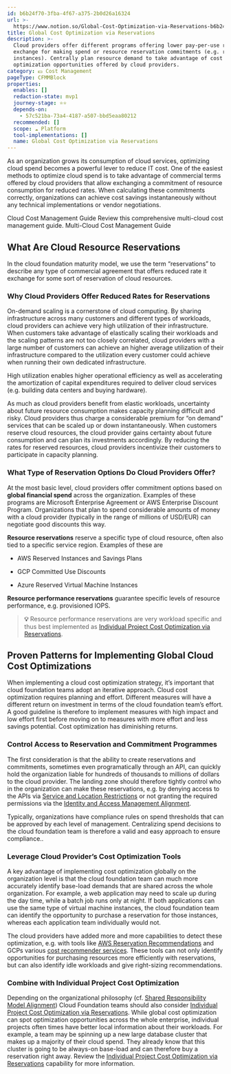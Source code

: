 ```yaml
---
id: b6b24f70-3fba-4f67-a375-2b0d26a16324
url: >-
  https://www.notion.so/Global-Cost-Optimization-via-Reservations-b6b24f703fba4f67a3752b0d26a16324
title: Global Cost Optimization via Reservations
description: >-
  Cloud providers offer different programs offering lower pay-per-use rates in
  exchange for making spend or resource reservation commitments (e.g. reserved
  instances). Centrally plan resource demand to take advantage of cost
  optimization opportunities offered by cloud providers. 
category: 💵 Cost Management
pageType: CFMMBlock
properties:
  enables: []
  redaction-state: mvp1
  journey-stage: ⭐️⭐️
  depends-on:
    - 57c521ba-73a4-4187-a507-bbd5eaa80212
  recommended: []
  scope: ☁️ Platform
  tool-implementations: []
  name: Global Cost Optimization via Reservations
---
```


As an organization grows its consumption of cloud services, optimizing cloud spend becomes a powerful lever to reduce IT cost. One of the easiest methods to optimize cloud spend is to take advantage of commercial terms offered by cloud providers that allow exchanging a commitment of resource consumption for reduced rates. When calculating these commitments correctly, organizations can achieve cost savings instantaneously without any technical implementations or vendor negotiations.

<!--notion-markdown-cms:raw-->
<CallToAction>
  <CtaHeader>Cloud Cost Management Guide</CtaHeader>
  <CtaText>Review this comprehensive multi-cloud cost management guide.</CtaText>
  <CtaButton class="btn-primary" url="https://www.meshcloud.io/2020/12/23/the-2021-guide-to-multi-cloud-billing-and-cost-management/">Multi-Cloud Cost Management Guide</CtaButton>
</CallToAction>

## What Are Cloud Resource Reservations

In the cloud foundation maturity model, we use the term “reservations” to describe any type of commercial agreement that offers reduced rate it exchange for some sort of reservation of cloud resources.

### Why Cloud Providers Offer Reduced Rates for Reservations

On-demand scaling is a cornerstone of cloud computing. By sharing infrastructure across many customers and different types of workloads, cloud providers can achieve very high utilization of their infrastructure. When customers take advantage of elastically scaling their workloads and the scaling patterns are not too closely correlated, cloud providers with a large number of customers can achieve an higher average utilization of their infrastructure compared to the utilization every customer could achieve when running their own dedicated infrastructure.

High utilization enables higher operational efficiency as well as accelerating the amortization of capital expenditures required to deliver cloud services (e.g. building data centers and buying hardware). 

As much as cloud providers benefit from elastic workloads, uncertainty about future resource consumption makes capacity planning difficult and risky. Cloud providers thus charge a considerable premium for “on demand” services that can be scaled up or down instantaneously. When customers reserve cloud resources, the cloud provider gains certainty about future consumption and can plan its investments accordingly. By reducing the rates for reserved resources, cloud providers incentivize their customers to participate in capacity planning.

### What Type of Reservation Options Do Cloud Providers Offer? 

At the most basic level, cloud providers offer commitment options based on **global financial spend** across the organization. Examples of these programs are Microsoft Enterprise Agreement or AWS Enterprise Discount Program. Organizations that plan to spend considerable amounts of money with a cloud provider (typically in the range of millions of USD/EUR) can negotiate good discounts this way. 

**Resource reservations** reserve a specific type of cloud resource, often also tied to a specific service region. Examples of these are

- AWS Reserved Instances and Savings Plans

- GCP Committed Use Discounts

- Azure Reserved Virtual Machine Instances

**Resource performance reservations** guarantee specific levels of resource performance, e.g. provisioned IOPS.

> **💡** Resource performance reservations are very workload specific and thus best implemented as [Individual Project Cost Optimization via Reservations](./individual-project-cost-optimization-via-reservations.md). 

## Proven Patterns for Implementing Global Cloud Cost Optimizations

When implementing a cloud cost optimization strategy, it’s important that cloud foundation teams adopt an iterative approach. Cloud cost optimization requires planning and effort. Different measures will have a different return on investment in terms of the cloud foundation team’s effort. A good guideline is therefore to implement measures with high impact and low effort first before moving on to measures with more effort and less savings potential. Cost optimization has diminishing returns.

### Control Access to Reservation and Commitment Programmes

The first consideration is that the ability to create reservations and commitments, sometimes even programatically through an API, can quickly hold the organization liable for hundreds of thousands to millions of dollars to the cloud provider. The landing zone should therefore tightly control who in the organization can make these reservations, e.g. by denying access to the APIs via [Service and Location Restrictions](../security-and-compliance/service-and-location-restrictions.md) or not granting the required permissions via the [Identity and Access Management Alignment](../iam/identity-and-access-management-alignment.md).

Typically, organizations have compliance rules on spend thresholds that can be approved by each level of management. Centralizing spend decisions to the cloud foundation team is therefore a valid and easy approach to ensure compliance.. 

### Leverage Cloud Provider’s Cost Optimization Tools

A key advantage of implementing cost optimization globally on the organization level is that the cloud foundation team can much more accurately identify base-load demands that are shared across the whole organization. For example, a web application may need to scale up during the day time, while a batch job runs only at night. If both applications can use the same type of virtual machine instances, the cloud foundation team can identify the opportunity to purchase a reservation for those instances, whereas each application team individually would not.

The cloud providers have added more and more capabilities to detect these optimization, e.g. with tools like [AWS Reservation Recommendations](https://docs.aws.amazon.com/cost-management/latest/userguide/ri-recommendations.html) and GCPs various [cost recommender services](https://cloud.google.com/recommender/docs/recommenders). These tools can not only identify opportunities for purchasing resources more efficiently with reservations, but can also identify idle workloads and give right-sizing recommendations.

### Combine with Individual Project Cost Optimization

Depending on the organizational philosophy (cf. [Shared Responsibility Model Alignment](../security-and-compliance/shared-responsibility-model-alignment.md)) Cloud Foundation teams should also consider [Individual Project Cost Optimization via Reservations](./individual-project-cost-optimization-via-reservations.md).  While global cost optimization can spot optimization opportunities across the whole enterprise, individual projects often times have better local information about their workloads. For example, a team may be spinning up a new large database cluster that makes up a majority of their cloud spend. They already know that this cluster is going to be always-on base-load and can therefore buy a reservation right away. Review the [Individual Project Cost Optimization via Reservations](./individual-project-cost-optimization-via-reservations.md) capability for more information.

